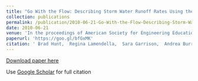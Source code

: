 ```yaml
---
title: "Go With the Flow: Describing Storm Water Runoff Rates Using the Derivative"
collection: publications
permalink: /publication/2010-06-21-Go-With-the-Flow-Describing-Storm-Water-Runoff-Rates-Using-the-Derivative
date: 2010-06-21
venue: 'In the proceedings of American Society for Engineering Education'
paperurl: 'https://goo.gl/bfGxMK'
citation: ' Brad Hunt,  Regina Lamendella,  Sara Garrison,  Andrea Burrows,  Mike Borowczak,  Anant Kukreti, &quot;Go With the Flow: Describing Storm Water Runoff Rates Using the Derivative.&quot; In the proceedings of American Society for Engineering Education, 2010.'
---
```

[Download paper here](https://goo.gl/bfGxMK)

Use [Google Scholar](https://scholar.google.com/scholar?q=Go+With+the+Flow:+Describing+Storm+Water+Runoff+Rates+Using+the+Derivative) for full citation